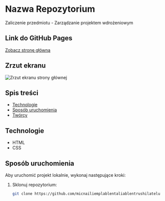 # Nazwa Repozytorium

Zaliczenie przedmiotu - Zarządzanie projektem wdrożeniowym

## Link do GitHub Pages

[Zobacz stronę główną](https://micnailiemplablentaliablentrushilatelu.github.io/wz-inin5-hyb-wszyscy/)

## Zrzut ekranu

![Zrzut ekranu strony głównej](doc.png)

## Spis treści

- [Technologie](#technologie)
- [Sposób uruchomienia](#sposób-uruchomienia)
- [Twórcy](#twórcy)

## Technologie

- HTML
- CSS

## Sposób uruchomienia

Aby uruchomić projekt lokalnie, wykonaj następujące kroki:

1. Sklonuj repozytorium:
   ```bash
   git clone https://github.com/micnailiemplablentaliablentrushilatelu/wz-inin5-hyb-wszyscy.git